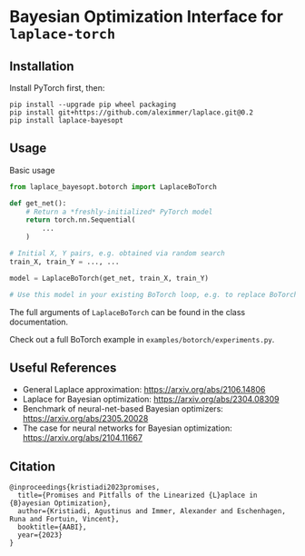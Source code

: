 # Bayesian Optimization Interface for `laplace-torch`

## Installation

Install PyTorch first, then:

```
pip install --upgrade pip wheel packaging
pip install git+https://github.com/aleximmer/laplace.git@0.2
pip install laplace-bayesopt
```

## Usage

Basic usage

```python
from laplace_bayesopt.botorch import LaplaceBoTorch

def get_net():
    # Return a *freshly-initialized* PyTorch model
    return torch.nn.Sequential(
        ...
    )

# Initial X, Y pairs, e.g. obtained via random search
train_X, train_Y = ..., ...

model = LaplaceBoTorch(get_net, train_X, train_Y)

# Use this model in your existing BoTorch loop, e.g. to replace BoTorch's MultiTaskGP model.
```

The full arguments of `LaplaceBoTorch` can be found in the class documentation.

Check out a full BoTorch example in `examples/botorch/experiments.py`.

## Useful References

- General Laplace approximation: <https://arxiv.org/abs/2106.14806>
- Laplace for Bayesian optimization: <https://arxiv.org/abs/2304.08309>
- Benchmark of neural-net-based Bayesian optimizers: <https://arxiv.org/abs/2305.20028>
- The case for neural networks for Bayesian optimization: <https://arxiv.org/abs/2104.11667>

## Citation

```
@inproceedings{kristiadi2023promises,
  title={Promises and Pitfalls of the Linearized {L}aplace in {B}ayesian Optimization},
  author={Kristiadi, Agustinus and Immer, Alexander and Eschenhagen, Runa and Fortuin, Vincent},
  booktitle={AABI},
  year={2023}
}
```
